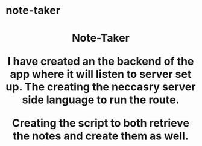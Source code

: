 # note-taker

<h1 align="center">Note-Taker</n1>

<p>I have created an the backend of the app where it will listen to server set up. The creating the neccasry server side language to run the route. </p>

<p>Creating the script to both retrieve the notes and create them as well. </p>